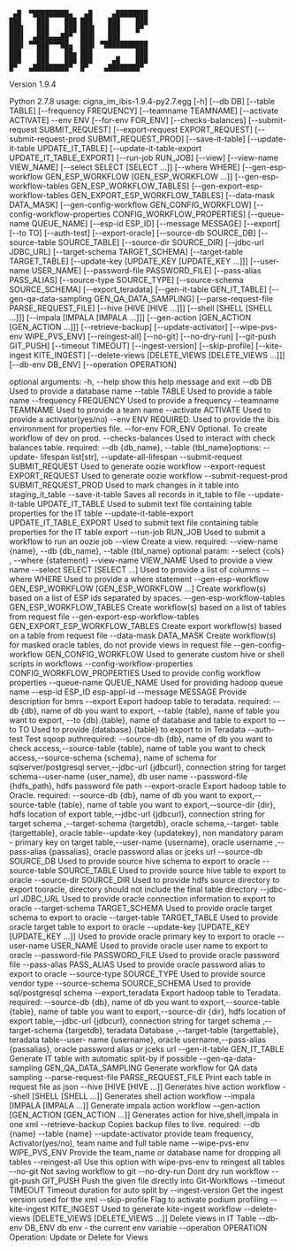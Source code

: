 ```
 ▄█  ▀█████████▄   ▄█     ▄████████
███    ███    ███ ███    ███    ███
███▌   ███    ███ ███▌   ███    █▀
███▌  ▄███▄▄▄██▀  ███▌   ███
███▌ ▀▀███▀▀▀██▄  ███▌ ▀███████████
███    ███    ██▄ ███           ███
███    ███    ███ ███     ▄█    ███
█▀   ▄█████████▀  █▀    ▄████████▀

```

Version 1.9.4

Python 2.7.8
usage: cigna_im_ibis-1.9.4-py2.7.egg [-h] [--db DB] [--table TABLE]
                                     [--frequency FREQUENCY]
                                     [--teamname TEAMNAME]
                                     [--activate ACTIVATE] --env ENV
                                     [--for-env FOR_ENV] [--checks-balances]
                                     [--submit-request SUBMIT_REQUEST]
                                     [--export-request EXPORT_REQUEST]
                                     [--submit-request-prod SUBMIT_REQUEST_PROD]
                                     [--save-it-table]
                                     [--update-it-table UPDATE_IT_TABLE]
                                     [--update-it-table-export UPDATE_IT_TABLE_EXPORT]
                                     [--run-job RUN_JOB] [--view]
                                     [--view-name VIEW_NAME]
                                     [--select SELECT [SELECT ...]]
                                     [--where WHERE]
                                     [--gen-esp-workflow GEN_ESP_WORKFLOW [GEN_ESP_WORKFLOW ...]]
                                     [--gen-esp-workflow-tables GEN_ESP_WORKFLOW_TABLES]
                                     [--gen-export-esp-workflow-tables GEN_EXPORT_ESP_WORKFLOW_TABLES]
                                     [--data-mask DATA_MASK]
                                     [--gen-config-workflow GEN_CONFIG_WORKFLOW]
                                     [--config-workflow-properties CONFIG_WORKFLOW_PROPERTIES]
                                     [--queue-name QUEUE_NAME]
                                     [--esp-id ESP_ID] [--message MESSAGE]
                                     [--export] [--to TO] [--auth-test]
                                     [--export-oracle] [--source-db SOURCE_DB]
                                     [--source-table SOURCE_TABLE]
                                     [--source-dir SOURCE_DIR]
                                     [--jdbc-url JDBC_URL]
                                     [--target-schema TARGET_SCHEMA]
                                     [--target-table TARGET_TABLE]
                                     [--update-key [UPDATE_KEY [UPDATE_KEY ...]]]
                                     [--user-name USER_NAME]
                                     [--password-file PASSWORD_FILE]
                                     [--pass-alias PASS_ALIAS]
                                     [--source-type SOURCE_TYPE]
                                     [--source-schema SOURCE_SCHEMA]
                                     [--export_teradata]
                                     [--gen-it-table GEN_IT_TABLE]
                                     [--gen-qa-data-sampling GEN_QA_DATA_SAMPLING]
                                     [--parse-request-file PARSE_REQUEST_FILE]
                                     [--hive [HIVE [HIVE ...]]]
                                     [--shell [SHELL [SHELL ...]]]
                                     [--impala [IMPALA [IMPALA ...]]]
                                     [--gen-action [GEN_ACTION [GEN_ACTION ...]]]
                                     [--retrieve-backup] [--update-activator]
                                     [--wipe-pvs-env WIPE_PVS_ENV]
                                     [--reingest-all] [--no-git]
                                     [--no-dry-run] [--git-push GIT_PUSH]
                                     [--timeout TIMEOUT] [--ingest-version]
                                     [--skip-profile]
                                     [--kite-ingest KITE_INGEST]
                                     [--delete-views [DELETE_VIEWS [DELETE_VIEWS ...]]]
                                     [--db-env DB_ENV] [--operation OPERATION]

optional arguments:
  -h, --help            show this help message and exit
  --db DB               Used to provide a database name
  --table TABLE         Used to provide a table name
  --frequency FREQUENCY
                        Used to provide a frequency
  --teamname TEAMNAME   Used to provide a team name
  --activate ACTIVATE   Used to provide a activator(yes/no)
  --env ENV             REQUIRED. Used to provide the ibis environment for
                        properties file.
  --for-env FOR_ENV     Optional. To create workflow of dev on prod.
  --checks-balances     Used to interact with check balances table. required:
                        --db {db_name}, --table {tbl_name}options: --update-
                        lifespan list[str], --update-all-lifespan
  --submit-request SUBMIT_REQUEST
                        Used to generate oozie workflow
  --export-request EXPORT_REQUEST
                        Used to generate oozie workflow
  --submit-request-prod SUBMIT_REQUEST_PROD
                        Used to mark changes in it table into staging_it_table
  --save-it-table       Saves all records in it_table to file
  --update-it-table UPDATE_IT_TABLE
                        Used to submit text file containing table properties
                        for the IT table
  --update-it-table-export UPDATE_IT_TABLE_EXPORT
                        Used to submit text file containing table properties
                        for the IT table export
  --run-job RUN_JOB     Used to submit a workflow to run an oozie job
  --view                Create a view. required: --view-name {name}, --db
                        {db_name}, --table {tbl_name} optional param: --select
                        {cols} , --where {statement}
  --view-name VIEW_NAME
                        Used to provide a view name
  --select SELECT [SELECT ...]
                        Used to provide a list of columns
  --where WHERE         Used to provide a where statement
  --gen-esp-workflow GEN_ESP_WORKFLOW [GEN_ESP_WORKFLOW ...]
                        Create workflow(s) based on a list of ESP ids
                        separated by spaces.
  --gen-esp-workflow-tables GEN_ESP_WORKFLOW_TABLES
                        Create workflow(s) based on a list of tables from
                        request file
  --gen-export-esp-workflow-tables GEN_EXPORT_ESP_WORKFLOW_TABLES
                        Create export workflow(s) based on a table from
                        request file
  --data-mask DATA_MASK
                        Create workflow(s) for masked oracle tables, do not
                        provide views in request file
  --gen-config-workflow GEN_CONFIG_WORKFLOW
                        Used to generate custom hive or shell scripts in
                        workflows
  --config-workflow-properties CONFIG_WORKFLOW_PROPERTIES
                        Used to provide config workflow properties
  --queue-name QUEUE_NAME
                        Used for providing hadoop queue name
  --esp-id ESP_ID       esp-appl-id
  --message MESSAGE     Provide description for bmrs
  --export              Export hadoop table to teradata. required: --db {db},
                        name of db you want to export, --table {table}, name
                        of table you want to export, --to {db}.{table}, name
                        of database and table to export to
  --to TO               Used to provide {database}.{table} to export to in
                        Teradata
  --auth-test           Test sqoop authrequired: --source-db {db}, name of db
                        you want to check access,--source-table {table}, name
                        of table you want to check access,--source-schema
                        {schema}, name of schema for sqlserver/postgresql
                        server,--jdbc-url {jdbcurl}, connection string for
                        target schema--user-name {user_name}, db user name
                        --password-file {hdfs_path}, hdfs password file path
  --export-oracle       Export hadoop table to Oracle. required: --source-db
                        {db}, name of db you want to export,--source-table
                        {table}, name of table you want to export,--source-dir
                        {dir}, hdfs location of export table,--jdbc-url
                        {jdbcurl}, connection string for target schema
                        ,--target-schema {targetdb}, oracle schema,--target-
                        table {targettable}, oracle table--update-key
                        {updatekey}, non mandatory param - primary key on
                        target table,--user-name {username}, oracle username
                        ,--pass-alias {passalias}, oracle password alias or
                        jceks url
  --source-db SOURCE_DB
                        Used to provide source hive schema to export to oracle
  --source-table SOURCE_TABLE
                        Used to provide source hive table to export to oracle
  --source-dir SOURCE_DIR
                        Used to provide hdfs source directory to export
                        tooracle, directory should not include the final table
                        directory
  --jdbc-url JDBC_URL   Used to provide oracle connection information to
                        export to oracle
  --target-schema TARGET_SCHEMA
                        Used to provide oracle target schema to export to
                        oracle
  --target-table TARGET_TABLE
                        Used to provide oracle target table to export to
                        oracle
  --update-key [UPDATE_KEY [UPDATE_KEY ...]]
                        Used to provide oracle primary key to export to oracle
  --user-name USER_NAME
                        Used to provide oracle user name to export to oracle
  --password-file PASSWORD_FILE
                        Used to provide oracle password file
  --pass-alias PASS_ALIAS
                        Used to provide oracle password alias to export to
                        oracle
  --source-type SOURCE_TYPE
                        Used to provide source vendor type
  --source-schema SOURCE_SCHEMA
                        Used to provide sql/postgresql schema
  --export_teradata     Export hadoop table to Teradata. required: --source-db
                        {db}, name of db you want to export,--source-table
                        {table}, name of table you want to export,--source-dir
                        {dir}, hdfs location of export table,--jdbc-url
                        {jdbcurl}, connection string for target schema
                        ,--target-schema {targetdb}, teradata Database
                        ,--target-table {targettable}, teradata table--user-
                        name {username}, oracle username,--pass-alias
                        {passalias}, oracle password alias or jceks url
  --gen-it-table GEN_IT_TABLE
                        Generate IT table with automatic split-by if possible
  --gen-qa-data-sampling GEN_QA_DATA_SAMPLING
                        Generate workflow for QA data sampling
  --parse-request-file PARSE_REQUEST_FILE
                        Print each table in request file as json
  --hive [HIVE [HIVE ...]]
                        Generates hive action workflow
  --shell [SHELL [SHELL ...]]
                        Generates shell action workflow
  --impala [IMPALA [IMPALA ...]]
                        Generate impala action workflow
  --gen-action [GEN_ACTION [GEN_ACTION ...]]
                        Generates action for hive,shell,impala in one xml
  --retrieve-backup     Copies backup files to live. required: --db {name}
                        --table {name}
  --update-activator    provide team frequency, Activator(yes/no), team name
                        and full table name
  --wipe-pvs-env WIPE_PVS_ENV
                        Provide the team_name or database name for dropping
                        all tables
  --reingest-all        Use this option with wipe-pvs-env to reingest all
                        tables
  --no-git              Not saving workflow to git
  --no-dry-run          Dont dry run workflow
  --git-push GIT_PUSH   Push the given file directly into Git-Workflows
  --timeout TIMEOUT     Timeout duration for auto split by
  --ingest-version      Get the ingest version used for the xml
  --skip-profile        Flag to activate podium profiling
  --kite-ingest KITE_INGEST
                        Used to generate kite-ingest workflow
  --delete-views [DELETE_VIEWS [DELETE_VIEWS ...]]
                        Delete views in IT Table
  --db-env DB_ENV       db env - the current env variable
  --operation OPERATION
                        Operation: Update or Delete for Views
